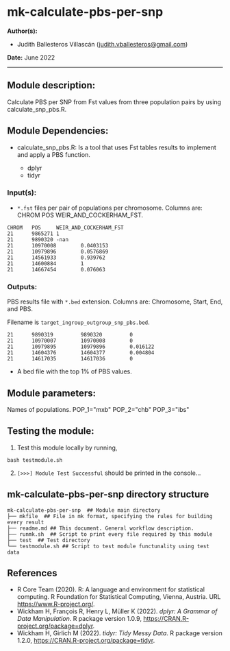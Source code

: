 # mk-calculate-pbs-per-snp
**Author(s):**

* Judith Ballesteros Villascán (judith.vballesteros@gmail.com)

**Date:** June 2022

---

## Module description:
Calculate PBS per SNP from Fst values from three population pairs by using calculate_snp_pbs.R. 

## Module Dependencies:
* calculate_snp_pbs.R: Is a tool that uses Fst tables results to implement and apply a PBS function.
    
    * dplyr 
    * tidyr 

### Input(s):

* `*.fst` files per pair of populations per chromosome.
Columns are: CHROM	POS	WEIR_AND_COCKERHAM_FST.

```
CHROM   POS     WEIR_AND_COCKERHAM_FST
21      9865271 1
21      9890320 -nan
21      10970008        0.0403153
21      10979896        0.0576869
21      14561933        0.939762
21      14600884        1
21      14667454        0.076063
```

### Outputs:

PBS results file with `*.bed` extension.
Columns are: Chromosome, Start, End, and PBS.

Filename is `target_ingroup_outgroup_snp_pbs.bed`.

```
21      9890319         9890320         0
21      10970007        10970008        0
21      10979895        10979896        0.016122
21      14604376        14604377        0.004804
21      14617035        14617036        0
```
* A bed file with the top 1% of PBS values.

## Module parameters:
Names of populations.
POP_1="mxb"
POP_2="chb"
POP_3="ibs"

## Testing the module:

1. Test this module locally by running,
```
bash testmodule.sh
```

2. `[>>>] Module Test Successful` should be printed in the console...

## mk-calculate-pbs-per-snp  directory structure

````
mk-calculate-pbs-per-snp  ## Module main directory
├── mkfile  ## File in mk format, specifying the rules for building every result
├── readme.md ## This document. General workflow description.
├── runmk.sh  ## Script to print every file required by this module
├── test  ## Test directory
└── testmodule.sh ## Script to test module functunality using test data
````

## References
*   R Core Team (2020). R: A language and environment
  for statistical computing. R Foundation for
  Statistical Computing, Vienna, Austria. URL
  https://www.R-project.org/.
* Wickham H, François R, Henry L, Müller K (2022). _dplyr: A Grammar of Data
  Manipulation_. R package version 1.0.9,
  <https://CRAN.R-project.org/package=dplyr>.
* Wickham H, Girlich M (2022). _tidyr: Tidy Messy Data_. R package version
  1.2.0, <https://CRAN.R-project.org/package=tidyr>.